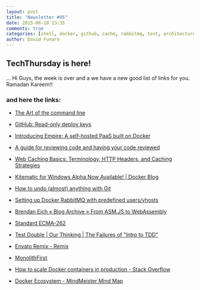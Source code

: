 ```yaml
---
layout: post
title: "Newsletter #95"
date: 2015-06-18 13:35
comments: true
categories: [shell, docker, github, cache, rabbitmq, test, architecture]
author: David Funaro
---
```

## TechThursday is here!

... Hi Guys, the week is over and a we have a new good list of links for
you. Ramadan Kareem!!

### and here the links:

* [The Art of the command line](https://github.com/jlevy/the-art-of-command-line)

* [GitHub: Read-only deploy keys](https://github.com/blog/2024-read-only-deploy-keys)

* [Introducing Empire: A self-hosted PaaS built on Docker ](http://engineering.remind.com/introducing-empire/)

<!-- more -->

* [A guide for reviewing code and having your code reviewed](http://bit.ly/1IlNcXC)

* [Web Caching Basics: Terminology, HTTP Headers, and Caching Strategies](http://bit.ly/1J5m9Wj)

* [Kitematic for Windows Alpha Now Available! | Docker Blog](https://blog.docker.com/2015/06/kitematic-windows-alpha/)

* [How to undo (almost) anything with Git](http://bit.ly/1CeHvbS)

* [Setting up Docker RabbitMQ with predefined users/vhosts](http://bit.ly/1FnQSpO)

* [Brendan Eich » Blog Archive » From ASM.JS to WebAssembly](https://brendaneich.com/2015/06/from-asm-js-to-webassembly/)

* [Standard ECMA-262](http://www.ecma-international.org/publications/standards/Ecma-262.htm)

* [Test Double | Our Thinking | The Failures of "Intro to TDD"](http://blog.testdouble.com/posts/2014-01-25-the-failures-of-intro-to-tdd.html)

* [Envato Remix - Remix ](http://contests.envato.com/remix-02/index.html)

* [MonolithFirst](http://martinfowler.com/bliki/MonolithFirst.html?utm_content=buffer50e78)

* [How to scale Docker containers in production - Stack Overflow](http://stackoverflow.com/questions/18285212/how-to-scale-docker-containers-in-production/18287169?utm_content=bufferdb554)

* [Docker Ecosystem - MindMeister Mind Map](https://www.mindmeister.com/389671722/docker-ecosystem?utm_content=buffer7139d)
